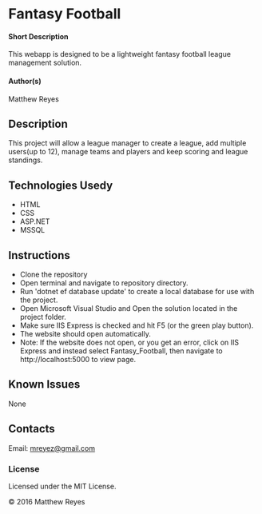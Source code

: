 ﻿# Fantasy Football

#### Short Description
This webapp is designed to be a lightweight fantasy football league management solution.

#### Author(s)
Matthew Reyes
## Description
This project will allow a league manager to create a league, add multiple users(up to 12), manage teams and players and keep scoring and league standings.
## Technologies Usedy
* HTML
* CSS
* ASP.NET
* MSSQL

## Instructions

* Clone the repository
* Open terminal and navigate to repository directory.
* Run 'dotnet ef database update' to create a local database for use with the project.
* Open Microsoft Visual Studio and Open the solution located in the project folder.
* Make sure IIS Express is checked and hit F5 (or the green play button).
* The website should open automatically.
* Note: If the website does not open, or you get an error, click on IIS Express and instead select Fantasy_Football, then navigate to http://localhost:5000 to view page.


## Known Issues
None

## Contacts
Email: mreyez@gmail.com


### License

Licensed under the MIT License.

&copy; 2016 Matthew Reyes